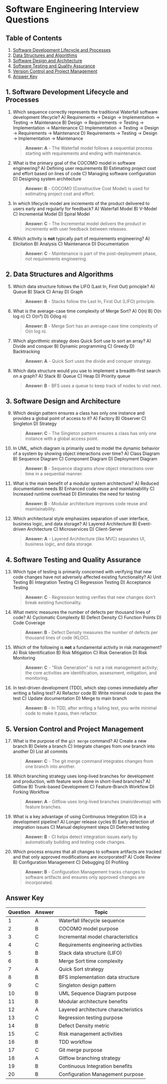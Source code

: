 # Software Engineering Interview Questions

## Table of Contents
1. [Software Development Lifecycle and Processes](#1-software-development-lifecycle-and-processes)
2. [Data Structures and Algorithms](#2-data-structures-and-algorithms)
3. [Software Design and Architecture](#3-software-design-and-architecture)
4. [Software Testing and Quality Assurance](#4-software-testing-and-quality-assurance)
5. [Version Control and Project Management](#5-version-control-and-project-management)
6. [Answer Key](#answer-key)

## 1. Software Development Lifecycle and Processes

1. Which sequence correctly represents the traditional Waterfall software development lifecycle?
   A) Requirements → Design → Implementation → Testing → Maintenance
   B) Design → Requirements → Testing → Implementation → Maintenance
   C) Implementation → Testing → Design → Requirements → Maintenance
   D) Requirements → Testing → Design → Implementation → Maintenance
   > **Answer: A** - The Waterfall model follows a sequential process starting with requirements and ending with maintenance.

2. What is the primary goal of the COCOMO model in software engineering?
   A) Defining user requirements
   B) Estimating project cost and effort based on lines of code
   C) Managing software configuration
   D) Designing system architecture
   > **Answer: B** - COCOMO (Constructive Cost Model) is used for estimating project cost and effort.

3. In which lifecycle model are increments of the product delivered to users early and regularly for feedback?
   A) Waterfall Model
   B) V-Model
   C) Incremental Model
   D) Spiral Model
   > **Answer: C** - The Incremental model delivers the product in increments with user feedback between releases.

4. Which activity is **not** typically part of requirements engineering?
   A) Elicitation
   B) Analysis
   C) Maintenance
   D) Documentation
   > **Answer: C** - Maintenance is part of the post-deployment phase, not requirements engineering.

## 2. Data Structures and Algorithms

5. Which data structure follows the LIFO (Last In, First Out) principle?
   A) Queue
   B) Stack
   C) Array
   D) Graph
   > **Answer: B** - Stacks follow the Last In, First Out (LIFO) principle.

6. What is the average-case time complexity of Merge Sort?
   A) O(n)
   B) O(n log n)
   C) O(n²)
   D) O(log n)
   > **Answer: B** - Merge Sort has an average-case time complexity of O(n log n).

7. Which algorithmic strategy does Quick Sort use to sort an array?
   A) Divide and conquer
   B) Dynamic programming
   C) Greedy
   D) Backtracking
   > **Answer: A** - Quick Sort uses the divide and conquer strategy.

8. Which data structure would you use to implement a breadth-first search on a graph?
   A) Stack
   B) Queue
   C) Heap
   D) Priority queue
   > **Answer: B** - BFS uses a queue to keep track of nodes to visit next.

## 3. Software Design and Architecture

9. Which design pattern ensures a class has only one instance and provides a global point of access to it?
   A) Factory
   B) Observer
   C) Singleton
   D) Strategy
   > **Answer: C** - The Singleton pattern ensures a class has only one instance with a global access point.

10. In UML, which diagram is primarily used to model the dynamic behavior of a system by showing object interactions over time?
    A) Class Diagram
    B) Sequence Diagram
    C) Component Diagram
    D) Deployment Diagram
    > **Answer: B** - Sequence diagrams show object interactions over time in a sequential manner.

11. What is the main benefit of a modular system architecture?
    A) Reduced documentation needs
    B) Enhanced code reuse and maintainability
    C) Increased runtime overhead
    D) Eliminates the need for testing
    > **Answer: B** - Modular architecture improves code reuse and maintainability.

12. Which architectural style emphasizes separation of user interface, business logic, and data storage?
    A) Layered Architecture
    B) Event-driven Architecture
    C) Microservices
    D) Client-Server
    > **Answer: A** - Layered Architecture (like MVC) separates UI, business logic, and data storage.

## 4. Software Testing and Quality Assurance

13. Which type of testing is primarily concerned with verifying that new code changes have not adversely affected existing functionality?
    A) Unit Testing
    B) Integration Testing
    C) Regression Testing
    D) Acceptance Testing
    > **Answer: C** - Regression testing verifies that new changes don't break existing functionality.

14. What metric measures the number of defects per thousand lines of code?
    A) Cyclomatic Complexity
    B) Defect Density
    C) Function Points
    D) Code Coverage
    > **Answer: B** - Defect Density measures the number of defects per thousand lines of code (KLOC).

15. Which of the following is **not** a fundamental activity in risk management?
    A) Risk Identification
    B) Risk Mitigation
    C) Risk Generation
    D) Risk Monitoring
    > **Answer: C** - "Risk Generation" is not a risk management activity; the core activities are identification, assessment, mitigation, and monitoring.

16. In test-driven development (TDD), which step comes immediately after writing a failing test?
    A) Refactor code
    B) Write minimal code to pass the test
    C) Update documentation
    D) Merge to main branch
    > **Answer: B** - In TDD, after writing a failing test, you write minimal code to make it pass, then refactor.

## 5. Version Control and Project Management

17. What is the purpose of the `git merge` command?
    A) Create a new branch
    B) Delete a branch
    C) Integrate changes from one branch into another
    D) List all commits
    > **Answer: C** - The git merge command integrates changes from one branch into another.

18. Which branching strategy uses long-lived branches for development and production, with feature work done in short-lived branches?
    A) Gitflow
    B) Trunk-based Development
    C) Feature-Branch Workflow
    D) Forking Workflow
    > **Answer: A** - Gitflow uses long-lived branches (main/develop) with feature branches.

19. What is a key advantage of using Continuous Integration (CI) in a development pipeline?
    A) Longer release cycles
    B) Early detection of integration issues
    C) Manual deployment steps
    D) Deferred testing
    > **Answer: B** - CI helps detect integration issues early by automatically building and testing code changes.

20. Which process ensures that all changes to software artifacts are tracked and that only approved modifications are incorporated?
    A) Code Review
    B) Configuration Management
    C) Debugging
    D) Profiling
    > **Answer: B** - Configuration Management tracks changes to software artifacts and ensures only approved changes are incorporated.

## Answer Key

| Question | Answer | Topic |
|----------|--------|-------|
| 1 | A | Waterfall lifecycle sequence |
| 2 | B | COCOMO model purpose |
| 3 | C | Incremental model characteristics |
| 4 | C | Requirements engineering activities |
| 5 | B | Stack data structure (LIFO) |
| 6 | B | Merge Sort time complexity |
| 7 | A | Quick Sort strategy |
| 8 | B | BFS implementation data structure |
| 9 | C | Singleton design pattern |
| 10 | B | UML Sequence Diagram purpose |
| 11 | B | Modular architecture benefits |
| 12 | A | Layered architecture characteristics |
| 13 | C | Regression testing purpose |
| 14 | B | Defect Density metric |
| 15 | C | Risk management activities |
| 16 | B | TDD workflow |
| 17 | C | Git merge purpose |
| 18 | A | Gitflow branching strategy |
| 19 | B | Continuous Integration benefits |
| 20 | B | Configuration Management purpose |

